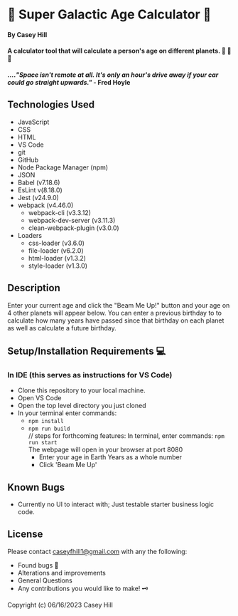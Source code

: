 # &#x1F30C; **Super Galactic Age Calculator** &#x1F320;

#### **By Casey Hill**

#### A calculator tool that will calculate a person's age on different planets. &#x1F680; &#x1F474; &#x1F4C6;

#### ...._"Space isn't remote at all. It's only an hour's drive away if your car could go straight upwards."_ - Fred Hoyle

## **Technologies Used**

- JavaScript
- CSS
- HTML
- VS Code
- git
- GitHub
- Node Package Manager (npm)
- JSON
- Babel (v7.18.6)
- EsLint v(8.18.0)
- Jest (v24.9.0)
- webpack (v4.46.0)
  - webpack-cli (v3.3.12)
  - webpack-dev-server (v3.11.3)
  - clean-webpack-plugin (v3.0.0)
- Loaders
  - css-loader (v3.6.0)
  - file-loader (v6.2.0)
  - html-loader (v1.3.2)
  - style-loader (v1.3.0)

## **Description**

Enter your current age and click the "Beam Me Up!" button and your age on 4 other planets will appear below. You can enter a previous birthday to to calculate how many years have passed since that birthday on each planet as well as calculate a future birthday.

## **Setup/Installation Requirements** &#x1F4BB;

### **In IDE** (this serves as instructions for VS Code)

- Clone this repository to your local machine.
- Open VS Code
- Open the top level directory you just cloned
- In your terminal enter commands:
  - `npm install`
  - `npm run build`
    <br>// steps for forthcoming features:
    In terminal, enter commands: `npm run start`<br>
    The webpage will open in your browser at port 8080<br>
    - Enter your age in Earth Years as a whole number
    - Click 'Beam Me Up'

## **Known Bugs**

- Currently no UI to interact with; Just testable starter business logic code.

## License

Please contact [caseyfhill1@gmail.com](mailto:caseyfhill1@gmail.com?subject=Hello%20Casey,&body=You%20are%20amazing...) with any the following:

- Found bugs &#x1F41E;
- Alterations and improvements
- General Questions
- Any contributions you would like to make! &#x1F5DD;

Copyright (c) 06/16/2023 Casey Hill
